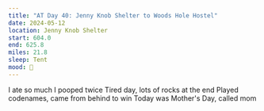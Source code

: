 ```yaml
---
title: "AT Day 40: Jenny Knob Shelter to Woods Hole Hostel"
date: 2024-05-12
location: Jenny Knob Shelter
start: 604.0
end: 625.8
miles: 21.8
sleep: Tent
mood: 🙂
---
```

I ate so much I pooped twice
Tired day, lots of rocks at the end
Played codenames, came from behind to win
Today was Mother's Day, called mom